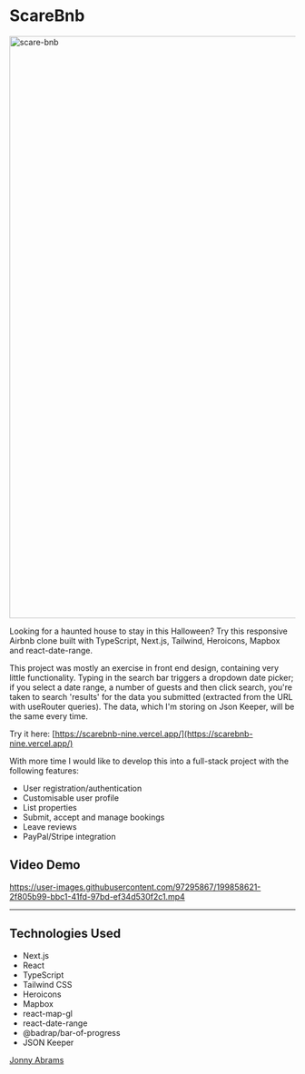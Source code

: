 # ScareBnb

<img width="1026" alt="scare-bnb" src="https://user-images.githubusercontent.com/97295867/199435115-3f2d40be-e10e-4449-82b8-8d9a0f3b9a1c.png">

Looking for a haunted house to stay in this Halloween? Try this responsive Airbnb clone built with TypeScript, Next.js, Tailwind, Heroicons, Mapbox and react-date-range.

This project was mostly an exercise in front end design, containing very little functionality. Typing in the search bar triggers a dropdown date picker; if you select a date range, a number of guests and then click search, you're taken to search 'results' for the data you submitted (extracted from the URL with useRouter queries). The data, which I'm storing on Json Keeper, will be the same every time.

Try it here: [https://scarebnb-nine.vercel.app/](https://scarebnb-nine.vercel.app/)

With more time I would like to develop this into a full-stack project with the following features:

* User registration/authentication
* Customisable user profile
* List properties
* Submit, accept and manage bookings
* Leave reviews
* PayPal/Stripe integration

## Video Demo

https://user-images.githubusercontent.com/97295867/199858621-2f805b99-bbc1-41fd-97bd-ef34d530f2c1.mp4

---

## Technologies Used

* Next.js
* React
* TypeScript
* Tailwind CSS
* Heroicons
* Mapbox
* react-map-gl
* react-date-range
* @badrap/bar-of-progress
* JSON Keeper

[Jonny Abrams](https://github.com/jonnyabrams)
